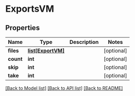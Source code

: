 # ExportsVM


## Properties
Name | Type | Description | Notes
------------ | ------------- | ------------- | -------------
**files** | [**list[ExportVM]**](ExportVM.md) |  | [optional] 
**count** | **int** |  | [optional] 
**skip** | **int** |  | [optional] 
**take** | **int** |  | [optional] 

[[Back to Model list]](../README.md#documentation-for-models) [[Back to API list]](../README.md#documentation-for-api-endpoints) [[Back to README]](../README.md)



